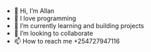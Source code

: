 - 👋 Hi, I’m Allan
- 👀 I love programming
- 🌱 I’m currently learning and building projects 
- 💞️ I’m looking to collaborate
- 📫 How to reach me +254727947116

<!---
slight125/slight125 is a ✨ special ✨ repository because its `README.md` (this file) appears on your GitHub profile.
You can click the Preview link to take a look at your changes.
--->

